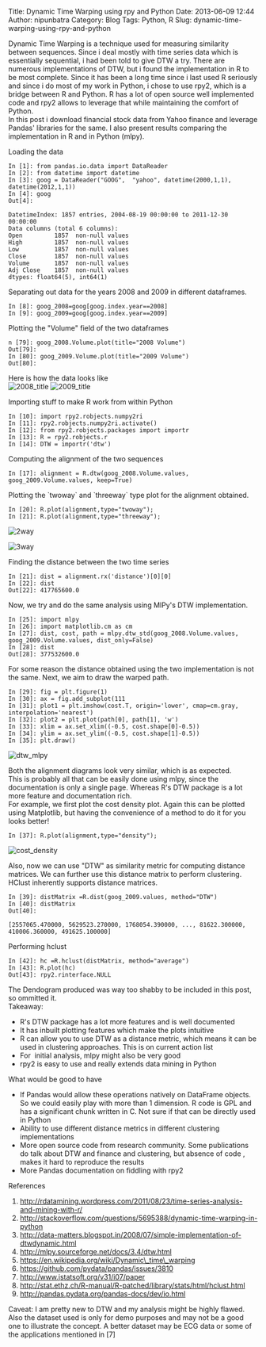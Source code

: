 Title: Dynamic Time Warping using rpy and Python
Date: 2013-06-09 12:44
Author: nipunbatra
Category: Blog
Tags: Python, R
Slug: dynamic-time-warping-using-rpy-and-python

Dynamic Time Warping is a technique used for measuring similarity
between sequences. Since i deal mostly with time series data which is
essentially sequential, i had been told to give DTW a try. There are
numerous implementations of DTW, but i found the implementation in R to
be most complete. Since it has been a long time since i last used R
seriously and since i do most of my work in Python, i chose to use rpy2,
which is a bridge between R and Python. R has a lot of open source well
implemented code and rpy2 allows to leverage that while maintaining the
comfort of Python.  
In this post i download financial stock data from Yahoo finance and
leverage Pandas' libraries for the same. I also present results
comparing the implementation in R and in Python (mlpy).

Loading the data

    In [1]: from pandas.io.data import DataReader
    In [2]: from datetime import datetime
    In [3]: goog = DataReader("GOOG",  "yahoo", datetime(2000,1,1), datetime(2012,1,1))
    In [4]: goog
    Out[4]: 

    DatetimeIndex: 1857 entries, 2004-08-19 00:00:00 to 2011-12-30 00:00:00
    Data columns (total 6 columns):
    Open         1857  non-null values
    High         1857  non-null values
    Low          1857  non-null values
    Close        1857  non-null values
    Volume       1857  non-null values
    Adj Close    1857  non-null values
    dtypes: float64(5), int64(1)

Separating out data for the years 2008 and 2009 in different dataframes.

    In [8]: goog_2008=goog[goog.index.year==2008]
    In [9]: goog_2009=goog[goog.index.year==2009]

Plotting the "Volume" field of the two dataframes

    n [79]: goog_2008.Volume.plot(title="2008 Volume")
    Out[79]: 
    In [80]: goog_2009.Volume.plot(title="2009 Volume")
    Out[80]:

Here is how the data looks like  
![2008_title](http://nipunbatra.files.wordpress.com/2013/06/2008_title.png?w=300) 
![2009_title](http://nipunbatra.files.wordpress.com/2013/06/2009_title.png?w=300)

Importing stuff to make R work from within Python

    In [10]: import rpy2.robjects.numpy2ri
    In [11]: rpy2.robjects.numpy2ri.activate()
    In [12]: from rpy2.robjects.packages import importr
    In [13]: R = rpy2.robjects.r
    In [14]: DTW = importr('dtw')

Computing the alignment of the two sequences

    In [17]: alignment = R.dtw(goog_2008.Volume.values, goog_2009.Volume.values, keep=True)

Plotting the \`twoway\` and \`threeway\` type plot for the alignment
obtained.

    In [20]: R.plot(alignment,type="twoway");
    In [21]: R.plot(alignment,type="threeway");

![2way](http://nipunbatra.files.wordpress.com/2013/06/2way.png?w=285)

![3way](http://nipunbatra.files.wordpress.com/2013/06/3way.png?w=287)

Finding the distance between the two time series

    In [21]: dist = alignment.rx('distance')[0][0]
    In [22]: dist
    Out[22]: 417765600.0

Now, we try and do the same analysis using MlPy's DTW implementation.

    In [25]: import mlpy
    In [26]: import matplotlib.cm as cm
    In [27]: dist, cost, path = mlpy.dtw_std(goog_2008.Volume.values, goog_2009.Volume.values, dist_only=False)
    In [28]: dist
    Out[28]: 377532600.0

For some reason the distance obtained using the two implementation is
not the same. Next, we aim to draw the warped path.

    In [29]: fig = plt.figure(1)
    In [30]: ax = fig.add_subplot(111
    In [31]: plot1 = plt.imshow(cost.T, origin='lower', cmap=cm.gray, interpolation='nearest')
    In [32]: plot2 = plt.plot(path[0], path[1], 'w')
    In [33]: xlim = ax.set_xlim((-0.5, cost.shape[0]-0.5))
    In [34]: ylim = ax.set_ylim((-0.5, cost.shape[1]-0.5))
    In [35]: plt.draw()

![dtw\_mlpy](http://nipunbatra.files.wordpress.com/2013/06/dtw_mlpy.png?w=300)

Both the alignment diagrams look very similar, which is as expected.  
This is probably all that can be easily done using mlpy, since the
documentation is only a single page. Whereas R's DTW package is a lot
more feature and documentation rich.  
For example, we first plot the cost density plot. Again this can be
plotted using Matplotlib, but having the convenience of a method to do
it for you looks better!

    In [37]: R.plot(alignment,type="density");

![cost_density](http://nipunbatra.files.wordpress.com/2013/06/cost_density.png?w=287)

Also, now we can use "DTW" as similarity metric for computing distance
matrices. We can further use this distance matrix to perform clustering.
HClust inherently supports distance matrices.

    In [39]: distMatrix =R.dist(goog_2009.values, method="DTW")
    In [40]: distMatrix
    Out[40]: 

    [2557065.470000, 5629523.270000, 1768054.390000, ..., 81622.300000, 410006.360000, 491625.100000]

Performing hclust

    In [42]: hc =R.hclust(distMatrix, method="average")
    In [43]: R.plot(hc)
    Out[43]: rpy2.rinterface.NULL

The Dendogram produced was way too shabby to be included in this post,
so ommitted it.  
Takeaway:

-   R's DTW package has a lot more features and is well documented
-   It has inbuilt plotting features which make the plots intuitive
-   R can allow you to use DTW as a distance metric, which means it can
    be used in clustering approaches. This is on current action list
-   For  initial analysis, mlpy might also be very good
-   rpy2 is easy to use and really extends data mining in Python

What would be good to have

-   If Pandas would allow these operations natively on DataFrame
    objects. So we could easily play with more than 1 dimension. R code
    is GPL and has a significant chunk written in C. Not sure if that
    can be directly used in Python
-   Ability to use different distance metrics in different clustering
    implementations
-   More open source code from research community. Some publications do
    talk about DTW and finance and clustering, but absence of code ,
    makes it hard to reproduce the results
-   More Pandas documentation on fiddling with rpy2

References

1.  http://rdatamining.wordpress.com/2011/08/23/time-series-analysis-and-mining-with-r/
2.  http://stackoverflow.com/questions/5695388/dynamic-time-warping-in-python
3.  http://data-matters.blogspot.in/2008/07/simple-implementation-of-dtwdynamic.html
4.  http://mlpy.sourceforge.net/docs/3.4/dtw.html
5.  https://en.wikipedia.org/wiki/Dynamic\_time\_warping
6.  https://github.com/pydata/pandas/issues/3810
7.  http://www.jstatsoft.org/v31/i07/paper
8.  http://stat.ethz.ch/R-manual/R-patched/library/stats/html/hclust.html
9.  http://pandas.pydata.org/pandas-docs/dev/io.html

Caveat: I am pretty new to DTW and my analysis might be highly flawed.
Also the dataset used is only for demo purposes and may not be a good
one to illustrate the concept. A better dataset may be ECG data or some
of the applications mentioned in [7]

  
 